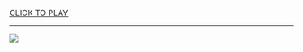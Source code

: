 
<a href="https://premium76.site?title=cool_math_games_unblocked_66&ref=13M">CLICK TO PLAY</a></h3>
<hr>

<a href="https://premium76.site?title=cool_math_games_unblocked_66&ref=13M"><img src="https://clearcache.store/games.png"></a>



